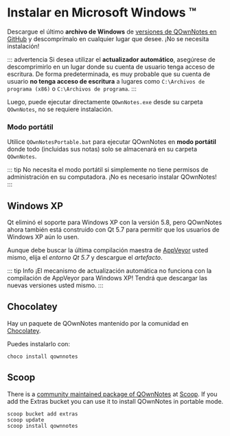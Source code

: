 # Instalar en Microsoft Windows ™

Descargue el último **archivo de Windows** de [versiones de QOwnNotes en GitHub](https://github.com/pbek/QOwnNotes/releases) y descomprímalo en cualquier lugar que desee. ¡No se necesita instalación!

::: advertencia Si desea utilizar el **actualizador automático**, asegúrese de descomprimirlo en un lugar donde su cuenta de usuario tenga acceso de escritura. De forma predeterminada, es muy probable que su cuenta de usuario **no tenga acceso de escritura** a lugares como `C:\Archivos de programa (x86)` o `C:\Archivos de programa`.
:::

Luego, puede ejecutar directamente `QOwnNotes.exe` desde su carpeta `QOwnNotes`, no se requiere instalación.

### Modo portátil

Utilice `QOwnNotesPortable.bat` para ejecutar QOwnNotes en **modo portátil** donde todo (incluidas sus notas) solo se almacenará en su carpeta `QOwnNotes`.

::: tip
No necesita el modo portátil si simplemente no tiene permisos de administración en su computadora. ¡No es necesario instalar QOwnNotes!
:::

## Windows XP

Qt eliminó el soporte para Windows XP con la versión 5.8, pero QOwnNotes ahora también está construido con Qt 5.7 para permitir que los usuarios de Windows XP aún lo usen.

Aunque debe buscar la última compilación maestra de [AppVeyor](https://ci.appveyor.com/project/pbek/qownnotes/history) usted mismo, elija el *entorno Qt 5.7* y descargue el *artefacto*.

::: tip Info
¡El mecanismo de actualización automática no funciona con la compilación de AppVeyor para Windows XP! Tendrá que descargar las nuevas versiones usted mismo.
:::

## Chocolatey

Hay un paquete de QOwnNotes mantenido por la comunidad en [Chocolatey](https://chocolatey.org/packages/qownnotes/).

Puedes instalarlo con:

```shell
choco install qownnotes
```

## Scoop

There is a [community maintained package of QOwnNotes](https://github.com/ScoopInstaller/Extras/blob/master/bucket/qownnotes.json) at [Scoop](https://scoop.sh/). If you add the Extras bucket you can use it to install QOwnNotes in portable mode.

```shell
scoop bucket add extras
scoop update
scoop install qownnotes
```

